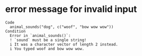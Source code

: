 # error message for invalid input

    Code
      animal_sounds("dog", c("woof", "bow wow wow"))
    Condition
      Error in `animal_sounds()`:
      ! `sound` must be a single string!
      i It was a character vector of length 2 instead.
      i You typed woof and bow wow wow.

